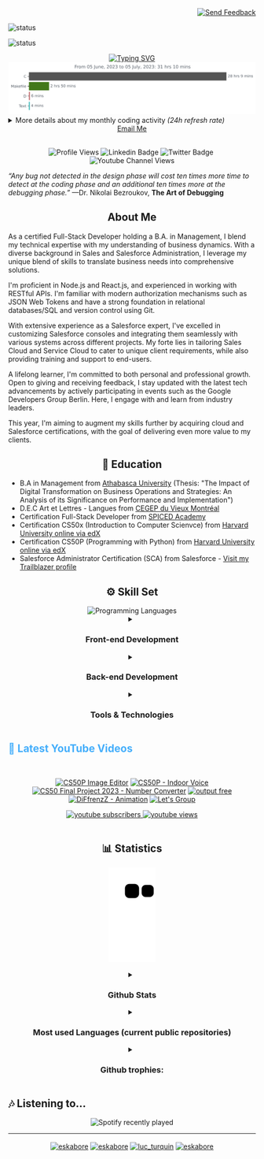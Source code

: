 <!-- Begin HEADER Section --> 

<!-- Begin Send Feedback button Section -->

<div align="right">

<a href="https://ikrw0yzi9gy.typeform.com/to/USWYQlvZ" target="_blank">
  <img src="https://img.shields.io/badge/Send%20Feedback-Click%20Here-1abc9c?style=flat-square" alt="Send Feedback">
</a>

</div>

<!-- End Send Feedback button Section -->

![status](https://badge.stateful.com/Eskabore/status.svg)

![status](https://badge.stateful.com/Eskabore/dnd.svg)

  <!--- Begin Typing on Entrance Section -->
  
<div align="center">
 <a href="https://jl-turquin.com" target="_blank"><img src="https://readme-typing-svg.herokuapp.com?font=Orbitron&weight=700&size=24&duration=4000&pause=1000&color=BB1F3BBB&center=true&vCenter=true&width=435&lines=Jean-Luc+KABORE-TURQUIN;Fullstack+Developer;SALESFORCE+Consultant" alt="Typing SVG" /></a>
</div>

  <!--- End Typing on Entrance Section -->
 
  <!-- Begin Wakatime Activity Section -->
  
  <!-- Begin wakatime Activity SVG Section -->
  
  <img src="https://github.com/Eskabore/eskabore/blob/master/images/stat.svg" alt="My Monthly Activity Stat SVG">
  
<!-- img src="https://raw.githubusercontent.com/Eskabore/eskabore/e408898243480718d2256b60bf2e64640aa6ecdb/images/stat.svg" -->

  <!-- End wakatime Activity SVG Section -->

<details><summary>More details about my monthly coding activity <i>(24h refresh rate)</i></summary>
  
<!--START_SECTION:waka-->

```txt
From: 05 June 2023 - To: 05 July 2023

Total Time: 31 hrs 10 mins

C          28 hrs 9 mins   ██████████████████████▓░░   90.30 %
Makefile   2 hrs 50 mins   ██▒░░░░░░░░░░░░░░░░░░░░░░   09.12 %
D          6 mins          ░░░░░░░░░░░░░░░░░░░░░░░░░   00.33 %
Text       4 mins          ░░░░░░░░░░░░░░░░░░░░░░░░░   00.26 %
```

<!--END_SECTION:waka-->

 </details>
  
<!-- End Wakatime Activity Section -->

<!-- End HEADER Section -->

<!--- Begin INTRO Section -->

<!--- Begin Contact Information Section -->
  
<div align="center">
  <a href="mailto:jl.turquin@diffrenzz.com">Email Me</a>
</div>
<br>
<!--- End Contact Information Section -->
  <!-- Begin Badges Section -->
<div align="center">
  
![Profile Views](https://komarev.com/ghpvc/?username=eskabore&label=Profile%20views&color=0e75b6&style=flat/)
![Linkedin Badge](https://img.shields.io/badge/-jeanluc-blue?style=flat-social&logo=Linkedin&logoColor=white&link=https://www.linkedin.com/in/jlkabore-turquin/)&nbsp;![Twitter Badge](https://img.shields.io/twitter/url?style=social&url=https%3A%2F%2Ftwitter.com%2Fluc_turquin/)&nbsp;![Youtube Channel Views](https://img.shields.io/youtube/channel/views/UC-PyiQJGXmEENgm0WaQEr2w?style=social)
  
</div>
  
  <!-- End Badges Section -->
<!-- End INTRO Section -->

<!-- Begin Quotes Section -->
_“Any bug not detected in the design phase will cost ten times more time to detect at the coding phase and an additional ten times more at the debugging phase.”_ —Dr. Nikolai Bezroukov, **The Art of Debugging**
<!-- End Quote Section -->

<!--- Begin ABOUT ME Section -->
<h2 align="center">About Me</h2>
<p align="center" style="text-align: justify; margin: 0 50px; font-size: 17px;">
  
As a certified Full-Stack Developer holding a B.A. in Management, I blend my technical expertise with my understanding of business dynamics. With a diverse background in Sales and Salesforce Administration, I leverage my unique blend of skills to translate business needs into comprehensive solutions.

I'm proficient in Node.js and React.js, and experienced in working with RESTful APIs. I'm familiar with modern authorization mechanisms such as JSON Web Tokens and have a strong foundation in relational databases/SQL and version control using Git.

With extensive experience as a Salesforce expert, I've excelled in customizing Salesforce consoles and integrating them seamlessly with various systems across different projects. My forte lies in tailoring Sales Cloud and Service Cloud to cater to unique client requirements, while also providing training and support to end-users.

A lifelong learner, I'm committed to both personal and professional growth. Open to giving and receiving feedback, I stay updated with the latest tech advancements by actively participating in events such as the Google Developers Group Berlin. Here, I engage with and learn from industry leaders.

This year, I'm aiming to augment my skills further by acquiring cloud and Salesforce certifications, with the goal of delivering even more value to my clients.
</p>
 <!--- End ABOUT ME Section -->
 
 <!-- Begin Education Section -->
 <h2 align="center">🏫 Education</h2>
 
 - B.A in Management from [Athabasca University](https://www.athabascau.ca/) (Thesis: "The Impact of Digital Transformation on Business Operations and Strategies: An Analysis of its Significance on Performance and Implementation")
- D.E.C Art et Lettres - Langues from [CEGEP du Vieux Montréal](https://www.cvm.qc.ca/)
- Certification Full-Stack Developer from [SPICED Academy](https://www.spiced-academy.com/)
- Certification CS50x (Introduction to Computer Scienvce) from [Harvard University online via edX](https://pll.harvard.edu/course/cs50-introduction-computer-science?delta=0)
- Certification CS50P (Programming with Python) from [Harvard University online via edX](https://pll.harvard.edu/course/cs50-introduction-computer-science?delta=0)
- Salesforce Administrator Certification (SCA) from Salesforce - [Visit my Trailblazer profile](https://trailblazer.me/id/jkabore-turquin)
 <!-- End Education Section -->
 
<!--- Begin Skills Section -->
<h2 align="center">⚙️ Skill Set</h2>

<div align="center">
    <img alt="Programming Languages" src="https://user-images.githubusercontent.com/78341798/194531121-47b0119a-ce00-439d-b586-125f86acb098.png" width="80" height="auto"> 
</div>
<div align="center">
  <details><summary><h3>Front-end Development</h3></summary>
    <img alt="JavaScript" src="https://upload.wikimedia.org/wikipedia/commons/6/6a/JavaScript-logo.png" height="50px">
    <img alt="ReactJS" src="https://upload.wikimedia.org/wikipedia/commons/a/a7/React-icon.svg" height="50px">
    <img alt="Python" src="https://upload.wikimedia.org/wikipedia/commons/c/c3/Python-logo-notext.svg" height="50px">
    <img alt="Bootstrap" src="https://upload.wikimedia.org/wikipedia/commons/b/b2/Bootstrap_logo.svg" height="50px">
    <img alt="Sass" src="https://sass-lang.com/assets/img/styleguide/color-1c4aab2b.png" height="50px">
  </details>
  <details><summary><h3>Back-end Development</h3></summary>
    <img alt="NodeJS" src="https://upload.wikimedia.org/wikipedia/commons/d/d9/Node.js_logo.svg" height="50px">
    <img alt="Python" src="https://upload.wikimedia.org/wikipedia/commons/c/c3/Python-logo-notext.svg" height="50px">
    <!-- <img alt="Java" src="https://upload.wikimedia.org/wikipedia/en/3/30/Java_programming_language_logo.svg" height="50px"> -->
    <img alt="Firebase" src="https://upload.wikimedia.org/wikipedia/commons/b/bd/Firebase_Logo.png" height="50px">
  </details>
  <details><summary><h3>Tools & Technologies</h3></summary>
    <img alt="Git" src="https://upload.wikimedia.org/wikipedia/commons/3/3f/Git_icon.svg" height="50px">
    <img alt="MongoDB" src="https://upload.wikimedia.org/wikipedia/commons/9/93/MongoDB_Logo.svg" height="50px">
    <img alt="SQLite" src="https://upload.wikimedia.org/wikipedia/commons/thumb/3/38/SQLite370.svg/1200px-SQLite370.svg.png" height="50px">
    <img  alt="C" height="50px" style="padding-right:10px;" src="https://cdn.jsdelivr.net/gh/devicons/devicon/icons/c/c-original.svg"/>
    <img  alt="GoogleCloud" height="50px" style="padding-right:10px;" src="https://cdn.jsdelivr.net/gh/devicons/devicon/icons/googlecloud/googlecloud-original.svg">
    <img  alt="AWS" height="50px" style="padding-right:10px;" src="https://upload.wikimedia.org/wikipedia/commons/9/93/Amazon_Web_Services_Logo.svg">
    <img  alt="vscode" height="50px" style="padding-right:10px;"src="https://cdn.jsdelivr.net/gh/devicons/devicon/icons/vscode/vscode-original.svg">
    <img  alt="Canva" height="50px" style="padding-right:10px;" src="https://cdn.jsdelivr.net/gh/devicons/devicon/icons/canva/canva-original.svg">
    </details>
</div>


<!-- Latest Youtube Videos -->
<h2 style="color: #44AEFB">🎦 Latest YouTube Videos</h2>
<br/>

<!-- Resource/Reference: https://github.com/DenverCoder1/github-readme-youtube-cards -->
<div class="youtube videos cards" align="center">

<!-- BEGIN YOUTUBE-CARDS -->
[![CS50P Image Editor](https://ytcards.demolab.com/?id=A0UyIOmRCAI&title=CS50P+Image+Editor&lang=en&timestamp=1683737659&background_color=%230d1117&title_color=%23ffffff&stats_color=%23dedede&width=250&border_radius=5 "CS50P Image Editor")](https://www.youtube.com/watch?v=A0UyIOmRCAI)
[![CS50P - Indoor Voice](https://ytcards.demolab.com/?id=nYInu6_l2Sk&title=CS50P+-+Indoor+Voice&lang=en&timestamp=1675107111&background_color=%230d1117&title_color=%23ffffff&stats_color=%23dedede&width=250&border_radius=5 "CS50P - Indoor Voice")](https://www.youtube.com/watch?v=nYInu6_l2Sk)
[![CS50 Final Project 2023 - Number Converter](https://ytcards.demolab.com/?id=gTvI4iPJbEg&title=CS50+Final+Project+2023+-+Number+Converter&lang=en&timestamp=1674860744&background_color=%230d1117&title_color=%23ffffff&stats_color=%23dedede&width=250&border_radius=5 "CS50 Final Project 2023 - Number Converter")](https://www.youtube.com/watch?v=gTvI4iPJbEg)
[![output free](https://ytcards.demolab.com/?id=35j3drHLczY&title=output+free&lang=en&timestamp=1600975149&background_color=%230d1117&title_color=%23ffffff&stats_color=%23dedede&width=250&border_radius=5 "output free")](https://www.youtube.com/watch?v=35j3drHLczY)
[![DiFfrenzZ -  Animation](https://ytcards.demolab.com/?id=kxCJK7Ffvys&title=DiFfrenzZ+-++Animation&lang=en&timestamp=1600975096&background_color=%230d1117&title_color=%23ffffff&stats_color=%23dedede&width=250&border_radius=5 "DiFfrenzZ -  Animation")](https://www.youtube.com/watch?v=kxCJK7Ffvys)
[![Let's Group](https://ytcards.demolab.com/?id=Ui8vzTeH4H4&title=Let%27s+Group&lang=en&timestamp=1600974743&background_color=%230d1117&title_color=%23ffffff&stats_color=%23dedede&width=250&border_radius=5 "Let's Group")](https://www.youtube.com/watch?v=Ui8vzTeH4H4)
<!-- END YOUTUBE-CARDS -->
</div>

<!-- Begin Youtube Buttons -->
<!-- Resource/Reference:  https://github.com/DenverCoder1/custom-icon-badges -->
<div class="youtube buttons" align="center">
    <a href="https://www.youtube.com/channel/UC-PyiQJGXmEENgm0WaQEr2w"  target="_blank">
        <img alt="youtube subscribers" src="https://custom-icon-badges.demolab.com/youtube/channel/subscribers/UC-PyiQJGXmEENgm0WaQEr2w?color=%23E05D44&label=SUBSCRIBE&logo=video&logoColor=white&style=for-the-badge&labelColor=CE4630"/>
    </a> 
    <a href="https://www.youtube.com/channel/UC-PyiQJGXmEENgm0WaQEr2w"  target="_blank">
        <img alt="youtube views" src="https://custom-icon-badges.demolab.com/youtube/channel/views/UC-PyiQJGXmEENgm0WaQEr2w?color=%23E05D44&logo=eye&logoColor=white&style=for-the-badge&labelColor=CE4630"/>
    </a> 
</div>
<br>
<!-- End Youtube Buttons -->

<!--- End First Section -->


<!--- Statistics Section-->
<h2 align="center">📊 Statistics</h2>
 <!--- Begin Snake GIF Section -->

<div align="center">

![My Activity Snake SVG](https://github.com/Eskabore/eskabore/blob/output/github-contribution-grid-snake.svg)
  
<!--img src="https://user-images.githubusercontent.com/45074124/232567318-a5aa22be-0cf3-4e36-af73-26b8572c57b8.svg" -->
  
</div>

<!-- End Snake GIF Section -->

<!-- Begin Stats Cards -->
<!-- Resources:  -->
<!-- Github & Languages Stats: https://github.com/Eskabore/eskabore --> 
<!-- Streak Stats: https://github.com/Eskabore/eskabore -->

<div class="stats" align="center" style="display:block;">

  <details><summary><h3>Github Stats</h3></summary>
   
<img alt="esabore github stats" src="https://github-readme-stats.vercel.app/api?username=Eskabore&hide=stars&count_private=true&show_icons=true&theme=algolia&border_radius=50">    
<img alt="eskabore github streak" src="https://streak-stats.demolab.com?user=Eskabore&count_private=false&theme=algolia&border_radius=50">
   
 </details>

  <details><summary><h3>Most used Languages (current public repositories)</h3></summary>
<img alt="most used languages" src="https://github-readme-stats.vercel.app/api/top-langs/?username=Eskabore&layout=donut&show_icons=true&theme=algolia&border_radius=50">
</details>
 
<!--- Begin Stats/Github trophies Section -->
<details><summary><h3 id="trophies">Github trophies:</h3></summary>
<div id="trophies" align="center"><a href="https://github.com/ryo-ma/github-profile-trophy"><img src="https://github-profile-trophy.vercel.app/?username=eskabore" alt="eskabore" /></a>
</div>  
</details>
<!--- End Stats/Github trophies Section -->
  
</div>

<!--  End Stats Cards -->




<!-- End Statistics Section-->
  
<!-- Hobbies -->

<h2>🎶 Listening to...</h2>

<div align="center">

![Spotify recently played](https://spotify-recently-played-readme.vercel.app/api?user=31zjlqdgtbfbzigpej5j25o7wr6e&count=3&unique=true)

 </div>
 
 ---
 
<!-- Begin Footer -->
<!-- Icons Resources -->

<div class="footer" align="center" style="margin:15px;">
<a href="https://codepen.io/eskabore" target="_blank"><img align="center" src="https://cdn.jsdelivr.net/npm/simple-icons@3.0.1/icons/codepen.svg" alt="eskabore" height="30" width="40" /></a>  
<a href="https://dev.to/eskabore" target="_blank"><img align="center" src="https://cdn.jsdelivr.net/npm/simple-icons@3.0.1/icons/dev-dot-to.svg" alt="eskabore" height="30" width="40" /></a>  
<a href="https://twitter.com/luc_turquin" target="_blank"><img align="center" src="https://cdn.jsdelivr.net/npm/simple-icons@3.0.1/icons/twitter.svg" alt="luc_turquin" height="30" width="40" /></a>  
<a href="https://codesandbox.com/eskabore" target="_blank"><img align="center" src="https://cdn.jsdelivr.net/npm/simple-icons@3.0.1/icons/codesandbox.svg" alt="eskabore" height="30" width="40" /></a> 
</div>
<br>
<br>
<!-- End Footer -->
  
  
  <!-- <details><summary><h3>Front-end Development</h3></summary>
      <img  alt="JavaScript" height="50px" src="https://cdn.jsdelivr.net/gh/devicons/devicon/icons/javascript/javascript-plain.svg">
      <img  alt="ReactJS" height="50px" style="padding-right:10px;" src="https://cdn.jsdelivr.net/gh/devicons/devicon/icons/react/react-original.svg">
  </details>
      <img  alt="NodeJS" height="50px" style="padding-right:10px;" src="https://cdn.jsdelivr.net/gh/devicons/devicon/icons/nodejs/nodejs-original.svg">
      <img  alt="HTML" height="50px" style="padding-right:10px;" src="https://cdn.jsdelivr.net/gh/devicons/devicon/icons/html5/html5-original.svg"/>
      <img  alt="CSS" height="50px" style="padding-right:10px;" src="https://cdn.jsdelivr.net/gh/devicons/devicon/icons/css3/css3-original.svg"/>
      <img  alt="Bootstrap" height="50px" style="padding-right:10px;" src="https://cdn.jsdelivr.net/gh/devicons/devicon/icons/bootstrap/bootstrap-original.svg"/>
      <img  alt="Sass" height="50px" style="padding-right:10px;" src="https://cdn.jsdelivr.net/gh/devicons/devicon/icons/sass/sass-original.svg"/>
      <img  alt="Java" height="50px" style="padding-right:10px;" src="https://cdn.jsdelivr.net/gh/devicons/devicon/icons/java/java-original.svg"/>
      <img  alt="Python" height="50px" style="padding-right:10px;" src="https://cdn.jsdelivr.net/gh/devicons/devicon/icons/python/python-original.svg"/>
      <img  alt="C" height="50px" style="padding-right:10px;" src="https://cdn.jsdelivr.net/gh/devicons/devicon/icons/c/c-original.svg"/>
      <img  alt="firebase" height="50px" style="padding-right:10px;" src="https://cdn.jsdelivr.net/gh/devicons/devicon/icons/firebase/firebase-plain.svg">
      <img  alt="GoogleCloud" height="50px" style="padding-right:10px;" src="https://cdn.jsdelivr.net/gh/devicons/devicon/icons/googlecloud/googlecloud-original.svg"> 
      <img  alt="Git" height="50px" style="padding-right:10px;" src="https://cdn.jsdelivr.net/gh/devicons/devicon/icons/git/git-original.svg">
      <img  alt="MongoDB" height="50px" style="padding-right:10px;" src="https://cdn.jsdelivr.net/gh/devicons/devicon/icons/mongodb/mongodb-original.svg"/>
      <img  alt="SQLite" height="50px" style="padding-right:10px;" src="https://cdn.jsdelivr.net/gh/devicons/devicon/icons/sqlite/sqlite-original.svg"/>
      <img  alt="NPM" height="50px" style="padding-right:10px;" src="https://cdn.jsdelivr.net/gh/devicons/devicon/icons/npm/npm-original-wordmark.svg"/>
      <img  alt="vscode" height="50px" style="padding-right:10px;"src="https://cdn.jsdelivr.net/gh/devicons/devicon/icons/vscode/vscode-original.svg">
      <img  alt="Canva" height="50px" style="padding-right:10px;" src="https://cdn.jsdelivr.net/gh/devicons/devicon/icons/canva/canva-original.svg"> -->
